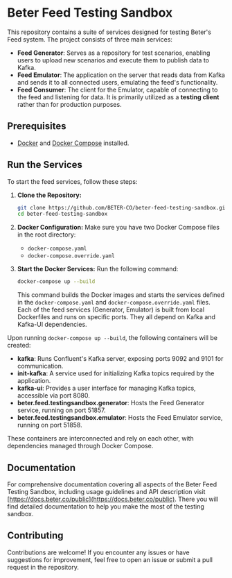 # Beter Feed Testing Sandbox

This repository contains a suite of services designed for testing Beter's Feed system. The project consists of three main services:

- **Feed Generator**: Serves as a repository for test scenarios, enabling users to upload new scenarios and execute them to publish data to Kafka.
- **Feed Emulator**: The application on the server that reads data from Kafka and sends it to all connected users, emulating the feed's functionality.
- **Feed Consumer**: The client for the Emulator, capable of connecting to the feed and listening for data. It is primarily utilized as a **testing client** rather than for production purposes.

## Prerequisites

- [Docker](https://docs.docker.com/desktop/install/windows-install/) and [Docker Compose](https://docs.docker.com/compose/install/) installed.

## Run the Services

To start the feed services, follow these steps:
1. **Clone the Repository:**
    ```sh
    git clone https://github.com/BETER-CO/beter-feed-testing-sandbox.git
    cd beter-feed-testing-sandbox
    ```

2. **Docker Configuration:**
    Make sure you have two Docker Compose files in the root directory:
    - `docker-compose.yaml`
    - `docker-compose.override.yaml`

3. **Start the Docker Services:**
    Run the following command:

    ```sh
    docker-compose up --build
    ```

    This command builds the Docker images and starts the services defined in the `docker-compose.yaml` and `docker-compose.override.yaml` files. Each of the feed services (Generator, Emulator) is built from local Dockerfiles and runs on specific ports. They all depend on Kafka and Kafka-UI dependencies.

Upon running `docker-compose up --build`, the following containers will be created:

- **kafka**: Runs Confluent's Kafka server, exposing ports 9092 and 9101 for communication.
- **init-kafka**: A service used for initializing Kafka topics required by the application.
- **kafka-ui**: Provides a user interface for managing Kafka topics, accessible via port 8080.
- **beter.feed.testingsandbox.generator**: Hosts the Feed Generator service, running on port 51857.
- **beter.feed.testingsandbox.emulator**: Hosts the Feed Emulator service, running on port 51858.

These containers are interconnected and rely on each other, with dependencies managed through Docker Compose.

## Documentation
For comprehensive documentation covering all aspects of the Beter Feed Testing Sandbox, including usage guidelines and API description visit [https://docs.beter.co/public](https://docs.beter.co/public). There you will find detailed documentation to help you make the most of the testing sandbox. 

## Contributing
Contributions are welcome! If you encounter any issues or have suggestions for improvement, feel free to open an issue or submit a pull request in the repository.
